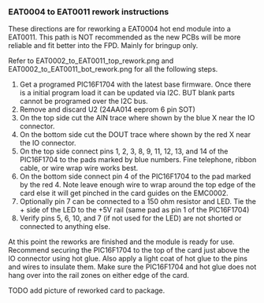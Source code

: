 ### EAT0004 to EAT0011 rework instructions

These directions are for reworking a EAT0004 hot end module into a EAT0011. This path is NOT recommended as the new PCBs will be more reliable and fit better into the FPD. Mainly for bringup only. 

Refer to EAT0002_to_EAT0011_top_rework.png and EAT0002_to_EAT0011_bot_rework.png for all the following steps. 

1. Get a programed PIC16F1704 with the latest base firmware. Once there is a initial program load it can be updated via I2C. BUT blank parts cannot be programed over the I2C bus.  
1. Remove and discard U2 (24AA014 eeprom 6 pin SOT) 
1. On the top side cut the AIN trace where shown by the blue X near the IO connector. 
1. On the bottom side cut the DOUT trace where shown by the red X near the IO connector. 
1. On the top side connect pins 1, 2, 3, 8, 9, 11, 12, 13, and 14 of the PIC16F1704 to the pads marked by blue numbers. Fine telephone, ribbon cable, or wire wrap wire works best. 
1. On the bottom side connect pin 4 of the PIC16F1704 to the pad marked by the red 4. Note leave enough wire to wrap around the top edge of the card else it will get pinched in the card guides on the EMC0002. 
1. Optionally pin 7 can be connected to a 150 ohm resistor and LED. Tie the + side of the LED to the +5V rail (same pad as pin 1 of the PIC16F1704) 
1. Verify pins 5, 6, 10, and 7 (if not used for the LED) are not shorted or connected to anything else. 

At this point the reworks are finished and the module is ready for use. Recommend securing the PIC16F1704 to the top of the card just above the IO connector using hot glue. Also apply a light coat of hot glue to the pins and wires to insulate them. Make sure the PIC16F1704 and hot glue does not hang over into the rail zones on either edge of the card. 

TODO add picture of reworked card to package.  